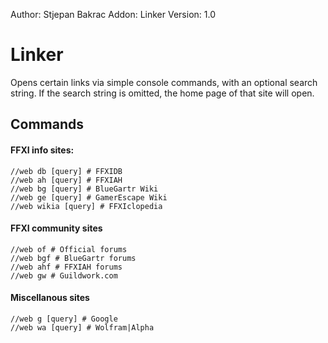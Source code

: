 Author: Stjepan Bakrac
Addon: Linker
Version: 1.0

# Linker

Opens certain links via simple console commands, with an optional search string. If the search string is omitted, the home page of that site will open.

## Commands

#### FFXI info sites:
```
//web db [query] # FFXIDB
//web ah [query] # FFXIAH
//web bg [query] # BlueGartr Wiki
//web ge [query] # GamerEscape Wiki
//web wikia [query] # FFXIclopedia
```

#### FFXI community sites
```
//web of # Official forums
//web bgf # BlueGartr forums
//web ahf # FFXIAH forums
//web gw # Guildwork.com
```

#### Miscellanous sites
```
//web g [query] # Google
//web wa [query] # Wolfram|Alpha
```
